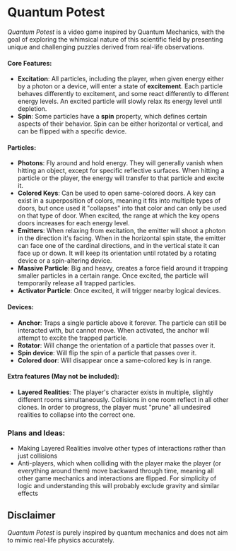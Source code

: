 # Quantum Potest

_Quantum Potest_ is a video game inspired by Quantum Mechanics, with the goal of exploring the whimsical nature of this scientific field by presenting unique and challenging puzzles derived from real-life observations.

#### Core Features:
- **Excitation**: All particles, including the player, when given energy either by a photon or a device, will enter a state of **excitement**. Each particle behaves differently to excitement, and some react differently to different energy levels. An excited particle will slowly relax its energy level until depletion.
- **Spin**: Some particles have a **spin** property, which defines certain aspects of their behavior. Spin can be either horizontal or vertical, and can be flipped with a specific device.

#### Particles:
- **Photons**: Fly around and hold energy. They will generally vanish when hitting an object, except for specific reflective surfaces. When hitting a particle or the player, the energy will transfer to that particle and excite it.
- **Colored Keys**: Can be used to open same-colored doors. A key can exist in a superposition of colors, meaning it fits into multiple types of doors, but once used it "collapses" into that color and can only be used on that type of door. When excited, the range at which the key opens doors increases for each energy level.
- **Emitters**: When relaxing from excitation, the emitter will shoot a photon in the direction it's facing. When in the horizontal spin state, the emitter can face one of the cardinal directions, and in the vertical state it can face up or down. It will keep its orientation until rotated by a rotating device or a spin-altering device.
- **Massive Particle**: Big and heavy, creates a force field around it trapping smaller particles in a certain range. Once excited, the particle will temporarily release all trapped particles.
- **Activator Particle**: Once excited, it will trigger nearby logical devices.

#### Devices:
- **Anchor**: Traps a single particle above it forever. The particle can still be interacted with, but cannot move. When activated, the anchor will attempt to excite the trapped particle.
- **Rotator**: Will change the orientation of a particle that passes over it.
- **Spin device**: Will flip the spin of a particle that passes over it.
- **Colored door**: Will disappear once a same-colored key is in range.

#### Extra features (May not be included):
- **Layered Realities**: The player's character exists in multiple, slightly different rooms simultaneously. Collisions in one room reflect in all other clones. In order to progress, the player must "prune" all undesired realities to collapse into the correct one.

### Plans and Ideas:
- Making Layered Realities involve other types of interactions rather than just collisions
- Anti-players, which when colliding with the player make the player (or everything around them) move backward through time, meaning all other game mechanics and interactions are flipped. 
For simplicity of logic and understanding this will probably exclude gravity and similar effects


## Disclaimer

_Quantum Potest_ is purely inspired by quantum mechanics and does not aim to mimic real-life physics accurately.

